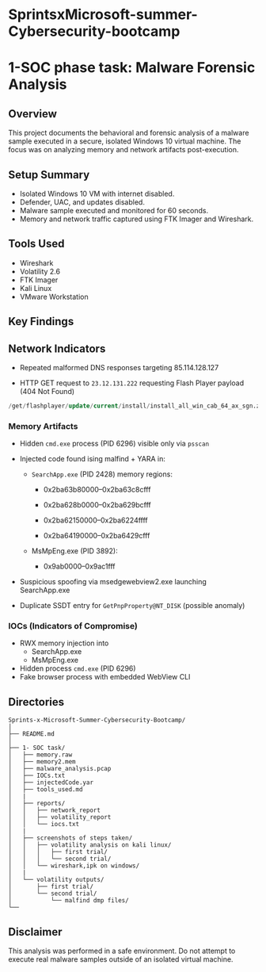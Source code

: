 # SprintsxMicrosoft-summer-Cybersecurity-bootcamp


# 1-SOC phase task: Malware Forensic Analysis

## Overview
This project documents the behavioral and forensic analysis of a malware sample executed in a secure, isolated Windows 10 virtual machine. The focus was on analyzing memory and network artifacts post-execution.

## Setup Summary
- Isolated Windows 10 VM with internet disabled.
- Defender, UAC, and updates disabled.
- Malware sample executed and monitored for 60 seconds.
- Memory and network traffic captured using FTK Imager and Wireshark.

## Tools Used
- Wireshark
- Volatility 2.6
- FTK Imager
- Kali Linux
- VMware Workstation

## Key Findings

## Network Indicators
- Repeated malformed DNS responses targeting 85.114.128.127

- HTTP GET request to `23.12.131.222` requesting Flash Player payload (404 Not Found)
```sql
/get/flashplayer/update/current/install/install_all_win_cab_64_ax_sgn.z
```

### Memory Artifacts
- Hidden `cmd.exe` process (PID 6296) visible only via `psscan`
- Injected code found ising malfind + YARA in:

    - `SearchApp.exe` (PID 2428) memory regions:

        - 0x2ba63b80000–0x2ba63c8cfff

        - 0x2ba628b0000–0x2ba629bcfff

        - 0x2ba62150000–0x2ba6224ffff

        - 0x2ba64190000–0x2ba6429cfff

    - MsMpEng.exe (PID 3892):

        - 0x9ab0000–0x9ac1fff
        
- Suspicious spoofing via msedgewebview2.exe launching SearchApp.exe
- Duplicate SSDT entry for `GetPnpProperty@NT_DISK` (possible anomaly)

### IOCs (Indicators of Compromise)
- RWX memory injection into 
    - SearchApp.exe
    - MsMpEng.exe
- Hidden process `cmd.exe` (PID 6296)
- Fake browser process with embedded WebView CLI

## Directories
```
Sprints-x-Microsoft-Summer-Cybersecurity-Bootcamp/
│
├── README.md
│
├── 1- SOC task/
│   ├── memory.raw
│   ├── memory2.mem
│   ├── malware_analysis.pcap
│   ├── IOCs.txt
│   ├── injectedCode.yar
│   ├── tools_used.md
│   |
│   ├── reports/
│   │   ├── network_report
│   │   ├── volatility_report
│   │   └── iocs.txt
│   |
│   ├── screenshots of steps taken/
│   │   ├── volatility analysis on kali linux/
│   │   │   ├── first trial/
│   │   │   └── second trial/
│   │   └── wireshark,ipk on windows/
│   |
│   └── volatility outputs/
│       ├── first trial/
│       └── second trial/
│           └── malfind dmp files/
└──

```

## Disclaimer
This analysis was performed in a safe environment. Do not attempt to execute real malware samples outside of an isolated virtual machine.
